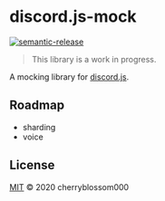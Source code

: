 # discord.js-mock

[![semantic-release](https://img.shields.io/badge/%20%20%F0%9F%93%A6%F0%9F%9A%80-semantic--release-e10079.svg)](https://github.com/semantic-release/semantic-release)

> This library is a work in progress.

A mocking library for [discord.js](https://discord.js.org).

## Roadmap

- sharding
- voice

## License

[MIT](LICENSE) © 2020 cherryblossom000

